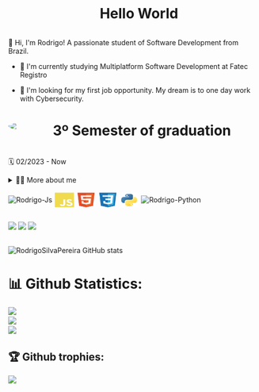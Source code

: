 <div id="user-content-toc">
  <ul align="center">
    <summary><h1 style="display: inline-block">Hello World</h1></summary>
</div>

<p>
  👋 Hi, I'm Rodrigo! A passionate student of Software Development from Brazil.

  - 🌱 I'm currently studying Multiplatform Software Development at Fatec Registro
    
  - 🔭 I'm looking for my first job opportunity. My dream is to one day work with Cybersecurity.
</p>

# <img src="https://th.bing.com/th/id/OIP.FqURK5VUFbkev68fT99gLQAAAA?rs=1&pid=ImgDetMain" width="75px" style="margin: 0 15px 0 0; border-radius: 99%" align="left"> 3º Semester of graduation

<br> 🗓️ 02/2023 - Now

<!-- Dropdown -->
<details>
  <summary>👨‍💻 More about me</summary>

  - 💬 I am 18 years old, currently living in Brazil. I have basic knowledge in English and practical knowledge in SQL, Java, PHP and Web Development. I am also a computer teacher in a course school, which has helped me develop important skills such as creativity, communication, versatility, analytical ability, and resourcefulness in speaking.

  - ⚡ I enjoy reading, whether it's a good book, manga, or anything with words, as well as watching movies and playing games! I believe that our personal interests contribute to a more refined perception of things and to problem solving. \o/
</details>

<div style="display: inline_block"><br>
  <img align="center" alt="Rodrigo-Js" height="35" width="40" src="https://cdn.jsdelivr.net/gh/devicons/devicon/icons/java/java-original.svg">
  <img align="center" alt="Rodrigo-Js" height="30" width="40" src="https://raw.githubusercontent.com/devicons/devicon/master/icons/javascript/javascript-plain.svg">
  <img align="center" alt="Rodrigo-HTML" height="30" width="40" src="https://raw.githubusercontent.com/devicons/devicon/master/icons/html5/html5-original.svg">
  <img align="center" alt="Rodrigo-CSS" height="30" width="40" src="https://raw.githubusercontent.com/devicons/devicon/master/icons/css3/css3-original.svg">
  <img align="center" alt="Rodrigo-Python" height="30" width="40" src="https://raw.githubusercontent.com/devicons/devicon/master/icons/python/python-original.svg">
  <img align="center" alt="Rodrigo-Python" height="40" width="40" src="https://cdn.jsdelivr.net/gh/devicons/devicon/icons/php/php-plain.svg">
  
</div>
  
  ##
 
<div> 
  <a href="https://instagram.com/Rodr1gosilv" target="_blank"><img src="https://img.shields.io/badge/-Instagram-%23E4405F?style=for-the-badge&logo=instagram&logoColor=white" target="_blank"></a>
  <a href = "mailto:2005rodrigosilva@gmail.com"><img src="https://img.shields.io/badge/-Gmail-%23333?style=for-the-badge&logo=gmail&logoColor=white" target="_blank"></a>
   <a href="https://www.linkedin.com/in/rodrigo-da-silva-pereira-b39914210" target="_blank"><img src="https://img.shields.io/badge/-LinkedIn-%230077B5?style=for-the-badge&logo=linkedin&logoColor=white" target="_blank"></a>
  
</div>

  ##

<div>

<!-- GithubStats -->
![RodrigoSilvaPereira GitHub stats](https://github-readme-stats.vercel.app/api?username=RodrigoSilvaPereira&show_icons=true&theme=gotham)

</div>

# 📊 Github Statistics:

![](https://github-readme-stats.vercel.app/api?username=RodrigoSilvaPereira&theme=dark&hide_border=false&include_all_commits=false&count_private=false)<br/>
![](https://github-readme-streak-stats.herokuapp.com/?user=RodrigoSilvaPereira&theme=dark&hide_border=false)<br/>
![](https://github-readme-stats.vercel.app/api/top-langs/?username=RodrigoSilvaPereira&theme=dark&hide_border=false&include_all_commits=false&count_private=false&layout=compact)

## 🏆 Github trophies:

![](https://github-profile-trophy.vercel.app/?username=RodrigoSilvaPereira&theme=alduin&no-frame=false&no-bg=true&margin-w=4)
